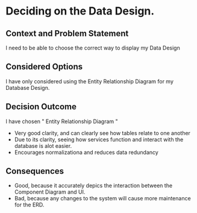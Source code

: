 # Deciding on the Data Design.

## Context and Problem Statement

I need to be able to choose the correct way to display my Data Design

## Considered Options
I have only considered using the Entity Relationship Diagram for my Database Design.

## Decision Outcome

 I have chosen " Entity Relationship Diagram "
* Very good clarity, and can clearly see how tables relate to one another
* Due to its clarity, seeing how services function and interact with the database is alot easier.
* Encourages normalizationa and reduces data redundancy

## Consequences

* Good, because it accurately depics the interaction between the Component Diagram and UI.
* Bad, because any changes to the system will cause more maintenance for the ERD.


